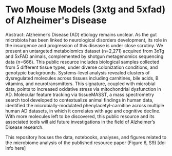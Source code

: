 # Two Mouse Models (3xtg and 5xfad) of Alzheimer's Disease

Abstract: Alzheimer’s Disease (AD) etiology remains unclear. As the gut microbiota has been linked to neurological disorders development, its role in the insurgence and progression of this disease is under close scrutiny. We present an untargeted metabolomics dataset (n=2,271) acquired from 3xTg and 5xFAD animals, complemented by shotgun metagenomics sequencing data (n=666). This public resource includes biological samples collected from 5 different tissue types, under diverse colonization conditions, and genotypic backgrounds. Systems-level analysis revealed clusters of dysregulated molecules across tissues including carnitines, bile acids, B vitamins, and neurotransmitters. This signature, coupled with microbial data, points to increased oxidative stress via mitochondrial dysfunction in AD. Molecular feature tracking via tissueMASST, a mass spectrometry search tool developed to contextualize animal findings in human data, identified the microbially-modulated phenylacetyl-carnitine across multiple human AD datasets, in which it correlates with age and cognitive decline. With more molecules left to be discovered, this public resource and its associated tools will aid future investigations in the field of Alzheimer’s Disease research.

This repository houses the data, notebooks, analyses, and figures related to the microbiome analysis of the published resource paper (Figure 6, S9) [doi info here]
